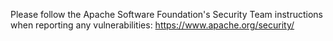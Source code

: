 Please follow the Apache Software Foundation's Security Team instructions when
reporting any vulnerabilities:
https://www.apache.org/security/
